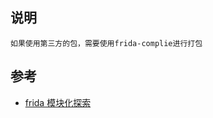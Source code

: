 ## 说明

```
如果使用第三方的包，需要使用frida-complie进行打包
```

## 参考

- [frida 模块化探索](https://blog.csdn.net/iloveitvm/article/details/109723523)